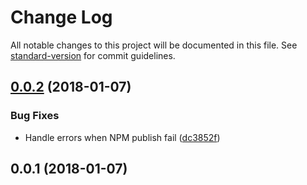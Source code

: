 # Change Log

All notable changes to this project will be documented in this file. See [standard-version](https://github.com/conventional-changelog/standard-version) for commit guidelines.

<a name="0.0.2"></a>
## [0.0.2](https://github.com/njakob/scribe/compare/v0.0.1...v0.0.2) (2018-01-07)


### Bug Fixes

* Handle errors when NPM publish fail ([dc3852f](https://github.com/njakob/scribe/commit/dc3852f))



<a name="0.0.1"></a>
## 0.0.1 (2018-01-07)
